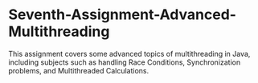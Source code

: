 # Seventh-Assignment-Advanced-Multithreading
This assignment covers some advanced topics of multithreading in Java, including subjects such as handling Race Conditions, Synchronization problems, and Multithreaded Calculations.
